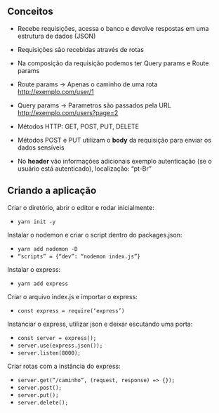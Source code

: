 ## Conceitos

- Recebe requisições, acessa o banco e devolve respostas em uma estrutura de dados (JSON)
- Requisições são recebidas através de rotas
- Na composição da requisição podemos ter Query params e Route params

- Route params -> Apenas o caminho de uma rota http://exemplo.com/user/1
- Query params -> Parametros são passados pela URL http://exemplo.com/users?page=2

- Métodos HTTP: GET, POST, PUT, DELETE

- Métodos POST e PUT utilizam o **body** da requisição para enviar os dados sensíveis

- No **header** vão informações adicionais exemplo autenticação (se o usuário está autenticado), localização: “pt-Br”

## Criando a aplicação

Criar o diretório, abrir o editor e rodar inicialmente:

- `yarn init -y`

Instalar o nodemon e criar o script dentro do packages.json:

- `yarn add nodemon -D`
- `“scripts” = {“dev”: “nodemon index.js”}`

Instalar o express:

- `yarn add express`

Criar o arquivo index.js e importar o express:

- `const express = require(‘express’)`

Instanciar o express, utilizar json e deixar escutando uma porta:

- `const server = express();`
- `server.use(express.json());`
- `server.listen(8000);`

Criar rotas com a instância do express:

- `server.get(“/caminho”, (request, response) => {});`
- `server.post();`
- `server.put();`
- `server.delete();`
